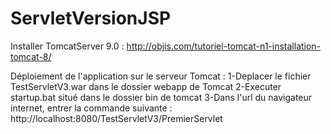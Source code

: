 # ServletVersionJSP

Installer TomcatServer 9.0 : http://objis.com/tutoriel-tomcat-n1-installation-tomcat-8/

Déploiement de l'application sur le serveur Tomcat : 1-Deplacer le fichier TestServletV3.war dans le dossier webapp de Tomcat 2-Executer startup.bat situé dans le dossier bin de tomcat 3-Dans l'url du navigateur internet, entrer la commande suivante : http://localhost:8080/TestServletV3/PremierServlet
